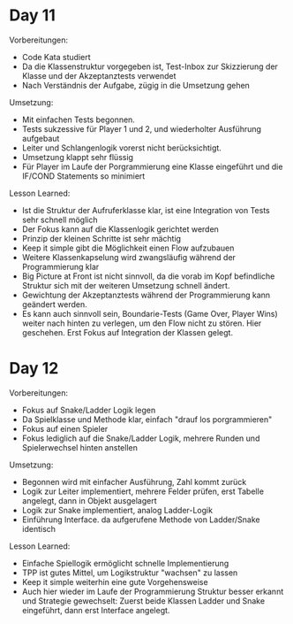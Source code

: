# Day 11

Vorbereitungen:
 - Code Kata studiert
 - Da die Klassenstruktur vorgegeben ist, Test-Inbox zur Skizzierung der Klasse und der Akzeptanztests verwendet
 - Nach Verständnis der Aufgabe, zügig in die Umsetzung gehen

Umsetzung:
 - Mit einfachen Tests begonnen. 
 - Tests sukzessive für Player 1 und 2, und wiederholter Ausführung aufgebaut
 - Leiter und Schlangenlogik vorerst nicht berücksichtigt. 
 - Umsetzung klappt sehr flüssig
 - Für Player im Laufe der Porgrammierung eine Klasse eingeführt und die IF/COND Statements so minimiert

Lesson Learned:
 - Ist die Struktur der Aufruferklasse klar, ist eine Integration von Tests sehr schnell möglich
 - Der Fokus kann auf die Klassenlogik gerichtet werden
 - Prinzip der kleinen Schritte ist sehr mächtig
 - Keep it simple gibt die Möglichkeit einen Flow aufzubauen
 - Weitere Klassenkapselung wird zwangsläufig während der Programmierung klar
 - Big Picture at Front ist nicht sinnvoll, da die vorab im Kopf befindliche Struktur sich mit der weiteren Umsetzung
   schnell ändert.
 - Gewichtung der Akzeptanztests während der Programmierung kann geändert werden. 
 - Es kann auch sinnvoll sein, Boundarie-Tests (Game Over, Player Wins) weiter nach hinten zu verlegen, um den
   Flow nicht zu stören. Hier geschehen. Erst Fokus auf Integration der Klassen gelegt.

# Day 12

Vorbereitungen:
 - Fokus auf Snake/Ladder Logik legen
 - Da Spielklasse und Methode klar, einfach "drauf los porgrammieren"
 - Fokus auf einen Spieler
 - Fokus lediglich auf die Snake/Ladder Logik, mehrere Runden und Spielerwechsel hinten anstellen

Umsetzung:
 - Begonnen wird mit einfacher Ausführung, Zahl kommt zurück
 - Logik zur Leiter implementiert, mehrere Felder prüfen, erst Tabelle angelegt, dann in Objekt ausgelagert
 - Logik zur Snake implementiert, analog Ladder-Logik
 - Einführung Interface. da aufgerufene Methode von Ladder/Snake identisch
 
Lesson Learned:
 - Einfache Spiellogik ermöglicht schnelle Implementierung
 - TPP ist gutes Mittel, um Logikstruktur "wachsen" zu lassen
 - Keep it simple weiterhin eine gute Vorgehensweise
 - Auch hier wieder im Laufe der Programmierung Struktur besser erkannt und Strategie gewechselt: Zuerst beide Klassen Ladder und Snake eingeführt, dann
   erst Interface angelegt. 